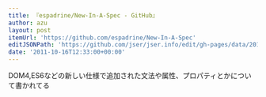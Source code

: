 ```yaml
---
title: 『espadrine/New-In-A-Spec - GitHub』
author: azu
layout: post
itemUrl: 'https://github.com/espadrine/New-In-A-Spec'
editJSONPath: 'https://github.com/jser/jser.info/edit/gh-pages/data/2011/10/index.json'
date: '2011-10-16T12:33:00+00:00'
---
```

DOM4,ES6などの新しい仕様で追加された文法や属性、プロパティとかについて書かれてる
